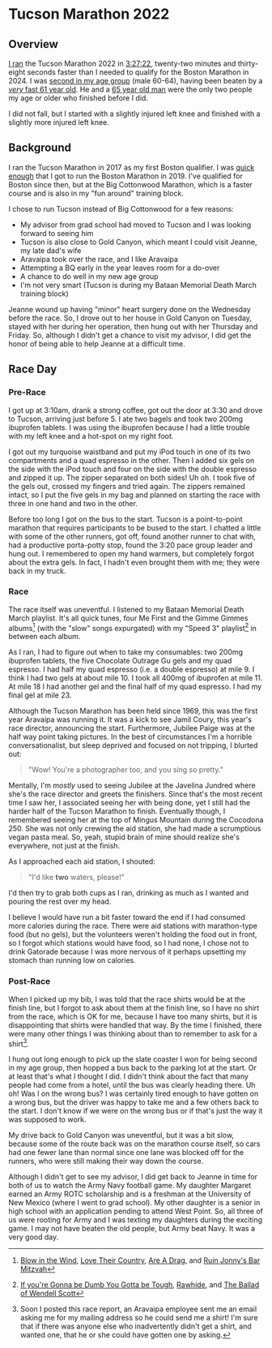 # Tucson Marathon 2022

## Overview

[I ran](https://www.strava.com/activities/8232711669) the Tucson
Marathon 2022 in
[3:27:22](https://www.athlinks.com/event/13551/results/Event/1037732/Course/2312155/Bib/524),
twenty-two minutes and thirty-eight seconds faster than I needed to
qualify for the Boston Marathon in 2024.  I was [second in my age
group](https://www.athlinks.com/event/13551/results/Event/1037732/Course/2312155/Division/2054590/Results)
(male 60-64), having been beaten by a [_very_ fast 61 year old](https://www.athlinks.com/event/13551/results/Event/1037732/Course/2312155/Bib/486). He and
a [65 year old man](https://www.athlinks.com/event/13551/results/Event/1037732/Course/2312155/Bib/186) were the only two people my age or older who finished
before I did.

I did not fall, but I started with a slightly injured left knee and
finished with a slightly more injured left knee.

## Background

I ran the Tucson Marathon in 2017 as my first Boston qualifier.  I was
[quick
enough](https://www.athlinks.com/event/13551/results/Event/603382/Course/913511/Bib/367)
that I got to run the Boston Marathon in 2019.  I've qualified
for Boston since then, but at the Big Cottonwood Marathon, which is a
faster course and is also in my "fun around" training block.

I chose to run Tucson instead of Big Cottonwood for a few reasons:

- My
advisor from grad school had moved to Tucson and I was looking forward
to seeing him
- Tucson is also close to Gold Canyon, which meant I could
visit Jeanne, my late dad's wife
- Aravaipa took over the race, and I like Aravaipa
- Attempting a BQ early in the year leaves room for a do-over
- A chance to do well in my new age group
- I'm not very smart (Tucson is during my Bataan Memorial Death March training block)

Jeanne wound up having "minor" heart surgery done on the Wednesday before
the race. So, I drove out to her house in Gold Canyon on Tuesday, stayed
with her during her operation, then hung out with her Thursday and Friday.
So, although I didn't get a chance to visit my advisor, I did get the honor
of being able to help Jeanne at a difficult time.

## Race Day

### Pre-Race

I got up at 3:10am, drank a strong coffee, got out the door at 3:30
and drove to Tucson, arriving just before 5.  I ate two bagels and
took two 200mg ibuprofen tablets.  I was using the ibuprofen because I
had a little trouble with my left knee and a hot-spot on my right
foot.

I got out my turquoise waistband and put
my iPod touch in one of its two compartments and a quad espresso in the
other.  Then I added six gels on the side with the iPod touch and four
on the side with the double espresso and zipped it up. The
zipper separated on both sides! Uh oh.  I took five of the gels out,
crossed my fingers and tried again.  The zippers remained intact, so
I put the five gels in my bag and planned on starting the race with
three in one hand and two in the other.

Before too long I got on the bus to the start. Tucson is a
point-to-point marathon that requires participants to be bused to the
start.  I chatted a little with some of the other runners, got off,
found another runner to chat with, had a productive porta-potty stop,
found the 3:20 pace group leader and hung out.  I remembered to open
my hand warmers, but completely forgot about the extra gels.  In fact,
I hadn't even brought them with me; they were back in my truck.

### Race

The race itself was uneventful.  I listened to my Bataan Memorial
Death March playlist.  It's all quick tunes, four Me First and the
Gimme Gimmes albums[^1] (with the "slow" songs expurgated) with my "Speed
3" playlist[^2] in between each album.

As I ran, I had to figure out when to take my consumables: two 200mg
ibuprofen tablets, the five Chocolate Outrage Gu gels and my quad
espresso.  I had half my quad espresso (i.e. a double espresso) at
mile 9.  I think I had two gels at about mile 10.  I took all 400mg
of ibuprofen at mile 11.  At mile 18 I had another gel and the final
half of my quad espresso.  I had my final gel at mile 23.

Although the Tucson Marathon has been held since 1969, this was the
first year Aravaipa was running it.  It was a kick to see Jamil Coury,
this year's race director,
announcing the start. Furthermore, Jubilee Paige was at the half way
point taking pictures.  In the best of circumstances I'm a horrible
conversationalist, but sleep deprived and focused on not tripping, I
blurted out:
> "Wow! You're a photographer too, and you sing so pretty."

Mentally, I'm _mostly_ used to seeing Jubilee at the Javelina Jundred
where she's the race director and greets the finishers.  Since that's
the most recent time I saw her, I associated seeing her with being
done, yet I still had the harder half of the Tucson Marathon to
finish.  Eventually though, I remembered seeing her at the top of
Mingus Mountain during the Cocodona 250. She was not only crewing the
aid station, she had made a scrumptious vegan pasta meal.  So, yeah,
stupid brain of mine should realize she's everywhere, not just at the
finish.

As I approached each aid station, I shouted:

> "I'd like **two** waters, please!"

I'd then try to grab both cups as I ran, drinking as much as I wanted
and pouring the rest over my head.

I believe I would have run a bit faster toward the end if I had
consumed more calories during the race.  There were aid stations with
marathon-type food (but no gels), but the volunteers weren't holding
the food out in front, so I forgot which stations would have
food, so I had none, I chose not to drink Gatorade because I was more
nervous of it perhaps upsetting my stomach than running low on
calories.

### Post-Race

When I picked up my bib, I was told that the race shirts would be at
the finish line, but I forgot to ask about them at the finish line, so
I have no shirt from the race, which is OK for me, because I have too
many shirts, but it is disappointing that shirts were handled that
way.  By the time I finished, there were many other things I was
thinking about than to remember to ask for a shirt[^4].

I hung out long enough to pick up the slate coaster I won for being
second in my age group, then hopped a bus back to the parking lot at
the start.  Or at least that's what I thought I did.  I didn't think
about the fact that many people had come from a hotel, until the bus
was clearly heading there.  Uh oh! Was I on the wrong bus?  I was
certainly tired enough to have gotten on a wrong bus, but the driver
was happy to take me and a few others back to the start.  I don't know
if we were on the wrong bus or if that's just the way it was supposed
to work.

My drive back to Gold Canyon was uneventful, but it was a bit slow,
because some of the route back was on the marathon course itself, so
cars had one fewer lane than normal since one lane was blocked off
for the runners, who were still making their way down the course.

Although I didn't get to see my advisor, I did get back to Jeanne in
time for both of us to watch the Army Navy football game.  My daughter
Margaret earned an Army ROTC scholarship and is a freshman at the
University of New Mexico (where I went to grad school).  My other
daughter is a senior in high school with an application pending to
attend West Point.  So, all three of us were rooting for Army and
I was texting my daughters during the exciting game.  I may not have
beaten the old people, but Army beat Navy. It was a very good day.

[^1]: [Blow in the
    Wind](https://www.youtube.com/watch?v=oDQz4FzFrS4&list=PL2DTtIwdCob1r2eviyFoem4CKFgrSMOnh),
    [Love Their
    Country](https://www.youtube.com/watch?v=wWZtPKTpOEo&list=PLp5Ue8WePEmv95WkWWXBLVDlQQhvTb0PX),
    [Are A
    Drag](https://www.youtube.com/watch?v=yUvxpYf0crw&list=OLAK5uy_ms0t0gvpnS9Nkzh9Gg68q1GdmrIFKx7DA), and 
    [Ruin Jonny's Bar Mitzvah](https://www.youtube.com/watch?v=564YWy-BYN8&list=OLAK5uy_loe_I2N5dCNioTZ7dSNa_6q8zTxsXvRCM)


[^2]: [If you're Gonna be Dumb You Gotta be Tough](https://www.youtube.com/watch?v=bXeDRbJP_QE), [Rawhide](https://www.youtube.com/watch?v=qKEzV3ZVKfY), and [The Ballad of Wendell Scott](https://www.youtube.com/watch?v=y2vXth5xwHA)[^3]


[^3]: [Wendell Scott's biography](https://www.goodreads.com/book/show/58611896-hard-driving)

[^4]: Soon I posted this race report, an Aravaipa employee sent me
an email asking me for my mailing address so he could send me a shirt! I'm
sure that if there was anyone else who inadvertently didn't get a shirt, and
wanted one, that he or she could have gotten one by asking.

